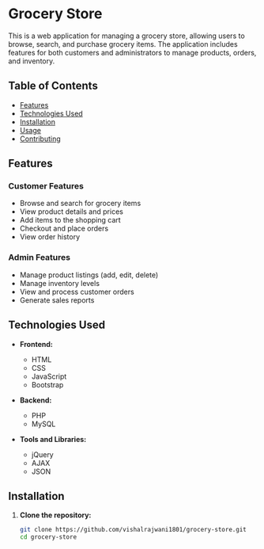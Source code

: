 # Grocery Store

This is a web application for managing a grocery store, allowing users to browse, search, and purchase grocery items. The application includes features for both customers and administrators to manage products, orders, and inventory.

## Table of Contents

- [Features](#features)
- [Technologies Used](#technologies-used)
- [Installation](#installation)
- [Usage](#usage)
- [Contributing](#contributing)

## Features

### Customer Features
- Browse and search for grocery items
- View product details and prices
- Add items to the shopping cart
- Checkout and place orders
- View order history

### Admin Features
- Manage product listings (add, edit, delete)
- Manage inventory levels
- View and process customer orders
- Generate sales reports

## Technologies Used

- **Frontend:**
  - HTML
  - CSS
  - JavaScript
  - Bootstrap

- **Backend:**
  - PHP
  - MySQL

- **Tools and Libraries:**
  - jQuery
  - AJAX
  - JSON

## Installation

1. **Clone the repository:**
   ```bash
   git clone https://github.com/vishalrajwani1801/grocery-store.git
   cd grocery-store

